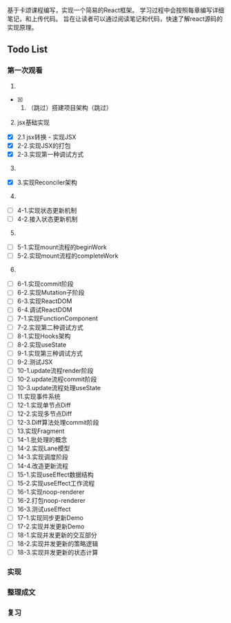 基于卡颂课程编写，实现一个简易的React框架。
学习过程中会按照每章编写详细笔记，和上传代码。
旨在让读者可以通过阅读笔记和代码，快速了解react源码的实现原理。

## Todo List
### 第一次观看
1. 
- [x] 1. （跳过）搭建项目架构（跳过）
2. jsx基础实现
- [x] 2.1 jsx转换 - 实现JSX
- [x] 2-2.实现JSX的打包
- [x] 2-3.实现第一种调试方式
3. 
- [x] 3.实现Reconciler架构
4. 
- [ ] 4-1.实现状态更新机制
- [ ] 4-2.接入状态更新机制
5. 
- [ ] 5-1.实现mount流程的beginWork
- [ ] 5-2.实现mount流程的completeWork
6. 
- [ ] 6-1.实现commit阶段
- [ ] 6-2.实现Mutation子阶段
- [ ] 6-3.实现ReactDOM
- [ ] 6-4.调试ReactDOM
- [ ] 7-1.实现FunctionComponent
- [ ] 7-2.实现第二种调试方式
- [ ] 8-1.实现Hooks架构
- [ ] 8-2.实现useState
- [ ] 9-1.实现第三种调试方式
- [ ] 9-2.测试JSX
- [ ] 10-1.update流程render阶段
- [ ] 10-2.update流程commit阶段
- [ ] 10-3.update流程处理useState
- [ ] 11.实现事件系统
- [ ] 12-1.实现单节点Diff
- [ ] 12-2.实现多节点Diff
- [ ] 12-3.Diff算法处理commit阶段
- [ ] 13.实现Fragment
- [ ] 14-1.批处理的概念
- [ ] 14-2.实现Lane模型
- [ ] 14-3.实现调度阶段
- [ ] 14-4.改造更新流程
- [ ] 15-1.实现useEffect数据结构
- [ ] 15-2.实现useEffect工作流程
- [ ] 16-1.实现noop-renderer
- [ ] 16-2.打包noop-renderer
- [ ] 16-3.测试useEffect
- [ ] 17-1.实现同步更新Demo
- [ ] 17-2.实现并发更新Demo
- [ ] 18-1.实现并发更新的交互部分
- [ ] 18-2.实现并发更新的策略逻辑
- [ ] 18-3.实现并发更新的状态计算
### 实现
### 整理成文
### 复习